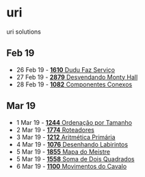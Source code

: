 # uri
uri solutions

## Feb 19
- 26 Feb 19 - [**1610** Dudu Faz Serviço](https://www.urionlinejudge.com.br/judge/pt/problems/view/1610)
- 27 Feb 19 - [**2879** Desvendando Monty Hall](https://www.urionlinejudge.com.br/judge/pt/problems/view/2879)
- 28 Feb 19 - [**1082** Componentes Conexos](https://www.urionlinejudge.com.br/judge/pt/problems/view/1082)

## Mar 19
- 1 Mar 19 - [**1244** Ordenação por Tamanho](https://www.urionlinejudge.com.br/judge/pt/problems/view/1244)
- 2 Mar 19 - [**1774** Roteadores](https://www.urionlinejudge.com.br/judge/pt/problems/view/1774)
- 3 Mar 19 - [**1212** Aritmética Primária](https://www.urionlinejudge.com.br/judge/pt/problems/view/1212)
- 4 Mar 19 - [**1076** Desenhando Labirintos](https://www.urionlinejudge.com.br/judge/pt/problems/view/1076)
- 5 Mar 19 - [**1855** Mapa do Meistre](https://www.urionlinejudge.com.br/judge/pt/problems/view/1855)
- 5 Mar 19 - [**1558** Soma de Dois Quadrados](https://www.urionlinejudge.com.br/judge/pt/problems/view/1558)
- 6 Mar 19 - [**1100** Movimentos do Cavalo](https://www.urionlinejudge.com.br/judge/pt/problems/view/1100)